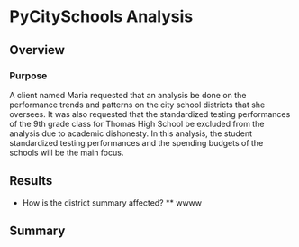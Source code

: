 # PyCitySchools Analysis
## Overview
### Purpose
A client named Maria requested that an analysis be done on the performance trends and patterns on the city school districts that she oversees. It was also requested that the standardized testing performances of the 9th grade class for Thomas High School be excluded from the analysis due to academic dishonesty. In this analysis, the student standardized testing performances and the spending budgets of the schools will be the main focus. 
## Results
* How is the district summary affected? 
** wwww  
## Summary
